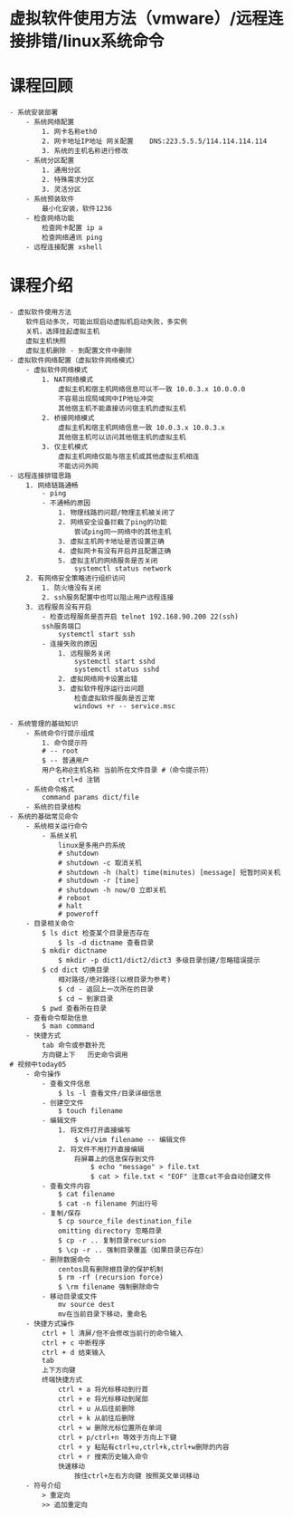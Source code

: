 # 虚拟软件使用方法（vmware）/远程连接排错/linux系统命令
# 课程回顾
	- 系统安装部署
		- 系统网络配置
			1. 网卡名称eth0  
			2. 网卡地址IP地址 网关配置	DNS:223.5.5.5/114.114.114.114
			3. 系统的主机名称进行修改
		- 系统分区配置
			1. 通用分区
			2. 特殊需求分区
			3. 灵活分区
		- 系统预装软件
			最小化安装，软件1236
		- 检查网络功能
			检查网卡配置 ip a
			检查网络通讯 ping
		- 远程连接配置 xshell
# 课程介绍
	- 虚拟软件使用方法
		软件启动多次，可能出现启动虚拟机启动失败，多实例
		关机，选择挂起虚拟主机
		虚拟主机快照
		虚拟主机删除 - 到配置文件中删除
	- 虚拟软件网络配置（虚拟软件网络模式）
		- 虚拟软件网络模式
			1. NAT网络模式
				虚拟主机和宿主机网络信息可以不一致 10.0.3.x 10.0.0.0
				不容易出现局域网中IP地址冲突
				其他宿主机不能直接访问宿主机的虚拟主机
			2. 桥接网络模式
				虚拟主机和宿主机网络信息一致 10.0.3.x 10.0.3.x
				其他宿主机可以访问其他宿主机的虚拟主机
			3. 仅主机模式
				虚拟主机网络仅能与宿主机或其他虚拟主机相连
				不能访问外网
	- 远程连接排错思路
		1. 网络链路通畅
			- ping
			- 不通畅的原因
				1. 物理线路的问题/物理主机被关闭了
				2. 网络安全设备拦截了ping的功能
					尝试ping同一网络中的其他主机
				3. 虚拟主机网卡地址是否设置正确
				4. 虚拟网卡有没有开启并且配置正确
				5. 虚拟主机的网络服务是否关闭
					systemctl status network
		2. 有网络安全策略进行组织访问
			1. 防火墙没有关闭
			2. ssh服务配置中也可以阻止用户远程连接
		3. 远程服务没有开启
			- 检查远程服务是否开启 telnet 192.168.90.200 22(ssh)
			ssh服务端口
				systemctl start ssh
			- 连接失败的原因
				1. 远程服务关闭
					systemctl start sshd
					systemctl status sshd
				2. 虚拟网络网卡设置出错
				3. 虚拟软件程序运行出问题
					检查虚拟软件服务是否正常
					windows +r -- service.msc
					
	- 系统管理的基础知识
		- 系统命令行提示组成
			1. 命令提示符
			# -- root
			$ -- 普通用户
			用户名称@主机名称 当前所在文件目录 #（命令提示符）
				ctrl+d 注销
		- 系统命令格式
			command params dict/file
		- 系统的目录结构
	- 系统的基础常见命令
		- 系统相关运行命令
			- 系统关机
				linux是多用户的系统
				# shutdown
				# shutdown -c 取消关机
				# shutdown -h (halt) time(minutes) [message] 短暂时间关机
				# shutdown -r [time]
				# shutdown -h now/0 立即关机
				# reboot 
				# halt 
				# poweroff 
		- 目录相关命令
			$ ls dict 检查某个目录是否存在
				$ ls -d dictname 查看目录
			$ mkdir dictname
				$ mkdir -p dict1/dict2/dict3 多级目录创建/忽略错误提示
			$ cd dict 切换目录
				相对路径/绝对路径(以根目录为参考)
				$ cd - 返回上一次所在的目录
				$ cd ~ 到家目录
			$ pwd 查看所在目录
		- 查看命令帮助信息
			$ man command
		- 快捷方式
			tab	命令或参数补充
			方向键上下	历史命令调用
	# 视频中today05
		- 命令操作
			- 查看文件信息
				$ ls -l 查看文件/目录详细信息
			- 创建空文件
				$ touch filename
			- 编辑文件
				1. 将文件打开直接编写
					$ vi/vim filename -- 编辑文件
				2. 将文件不用打开直接编辑
					将屏幕上的信息保存到文件
						$ echo "message" > file.txt
						$ cat > file.txt < "EOF" 注意cat不会自动创建文件
			- 查看文件内容
				$ cat filename
				$ cat -n filename 列出行号
			- 复制/保存
				$ cp source_file destination_file
				omitting directory 忽略目录
				$ cp -r .. 复制目录recursion
				$ \cp -r .. 强制目录覆盖（如果目录已存在）
			- 删除数据命令
				centos具有删除根目录的保护机制
				$ rm -rf (recursion force)
				$ \rm filename 强制删除命令
			- 移动目录或文件
				mv source dest
				mv在当前目录下移动，重命名
		- 快捷方式操作
			ctrl + l 清屏/但不会修改当前行的命令输入
			ctrl + c 中断程序
			ctrl + d 结束输入
			tab
			上下方向键
			终端快捷方式
				ctrl + a 将光标移动到行首
				ctrl + e 将光标移动到尾部
				ctrl + u 从后往前删除
				ctrl + k 从前往后删除
				ctrl + w 删除光标位置所在单词
				ctrl + p/ctrl+n 等效于方向上下键
				ctrl + y 粘贴有ctrl+u,ctrl+k,ctrl+w删除的内容
				ctrl + r 搜索历史输入命令
				快速移动
					按住ctrl+左右方向键 按照英文单词移动
		- 符号介绍
			> 重定向
			>> 追加重定向